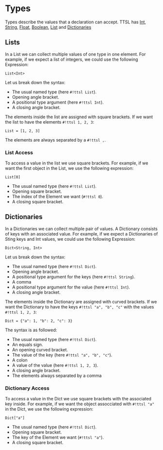 # Types

Types describe the values that a declaration can accept. TTSL has [Int][Int], [String][String], [Float][Float], [Boolean][Boolean], [List](#List) and [Dictionaries](#dictionaries)

## Lists

In a List we can collect multiple values of one type in one element. For example, if we expect a list of integers, we could use the following Expression:

```ttsl
List<Int>
```

Let us break down the syntax:

- The usual named type (here `#!ttsl List`).
- Opening angle bracket.
- A positional type argument (here `#!ttsl Int`).
- A closing angle bracket.

The elements inside the list are assigned with square brackets. If we want the list to have the elements `#!ttsl 1, 2, 3`:

```ttsl
List = [1, 2, 3]
```

The elements are always separated by a `#!ttsl ,`.

### List Access

To access a value in the list we use square brackets. For example, if we want the first object in the List, we use the following expression:

```ttsl
List[0]
```

- The usual named type (here `#!ttsl List`).
- Opening square bracket.
- The index of the Element we want (`#!ttsl 0`).
- A closing square bracket.

## Dictionaries

In a Dictionaries we can collect multiple pair of values. A Dictionary consists of keys with an associated value. For example, if we expect a Dictionaries of Sting keys and Int values, we could use the following Expression:

```ttsl
Dict<String, Int>
```

Let us break down the syntax:

- The usual named type (here `#!ttsl Dict`).
- Opening angle bracket.
- A positional type argument for the keys (here `#!ttsl String`).
- A comma
- A positional type argument for the value (here `#!ttsl Int`).
- A closing angle bracket.

The elements inside the Dictionary are assigned with curved brackets. If we want the Dictionary to have the keys `#!ttsl "a", "b", "c"` with the values `#!ttsl 1, 2, 3`:

```ttsl
Dict = {"a": 1, "b": 2, "c": 3}
```

The syntax is as followed:

- The usual named type (here `#!ttsl Dict`).
- An equals sign.
- An opening curved bracket.
- The value of the key (here `#!ttsl "a", "b", "c"`).
- A colon
- A value of the value (here `#!ttsl 1, 2, 3`).
- A closing angle bracket.
- The elements always separated by a comma

### Dictionary Access

To access a value in the Dict we use square brackets with the associated key inside. For example, if we want the object assocciated with `#!ttsl "a"` in the Dict, we use the following expression:

```ttsl
Dict["a"]
```

- The usual named type (here `#!ttsl Dict`).
- Opening square bracket.
- The key of the Element we want (`#!ttsl "a"`).
- A closing square bracket.

[Int]: expressions.md#int-literals
[Float]: expressions.md#float-literals
[String]: expressions.md#string-literals
[Boolean]: expressions.md#boolean-literals
